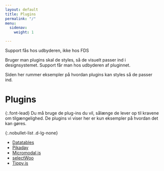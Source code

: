 ```yaml
---
layout: default
title: Plugins
permalink: "/"
menu:
  sidenav:
    weight: 1

---
```

<div class="alert alert-warning">
<div class="alert-body">
<p class="alert-heading">Support fås hos udbyderen, ikke hos FDS</p>
<p class="alert-text">Bruger man plugins skal de styles, så de visuelt passer ind i designsystemet. Support får man hos udbyderen af pluginnet.</p>
<p class="alert-text">Siden her rummer eksempler på hvordan plugins kan styles så de passer ind.</p>
</div>
</div>

# Plugins

{:.font-lead}
Du må bruge de plug-ins du vil, sålænge de lever op til kravene om tilgængelighed. De plugins vi viser her er kun eksempler på hvordan det kan gøres.

{:.nobullet-list .d-lg-none}

* <a href="/dkfds-plugins-docs/datatables/">Datatables</a>
* <a href="/dkfds-plugins-docs/pikaday/">Pikaday</a>
* <a href="/dkfds-plugins-docs/micromodaljs/">Micromodal.js</a>
* <a href="/dkfds-plugins-docs/selectwoo/">selectWoo</a>
* <a href="/dkfds-plugins-docs/tippyjs/">Tippy.js</a>

